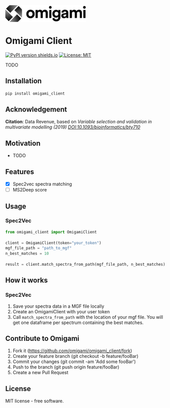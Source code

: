 <img src="./omigami-gradient.png" width="50%">

# Omigami Client

[![PyPI version shields.io](https://img.shields.io/pypi/v/omigami_client.svg)](https://pypi.python.org/pypi/omigami_client) [![License: MIT](https://img.shields.io/badge/License-MIT-yellow.svg)](https://opensource.org/licenses/MIT)

<!-- image:: https://img.shields.io/travis/datarevenue-berlin/omigami.svg :target: https://travis-ci.org/datarevenue-berlin/omigami -->

<!-- image:: https://readthedocs.org/projects/omigami/badge/?version=latest :target: https://omigami.readthedocs.io/en/latest/?badge=latest :alt: Documentation Status -->


TODO

## Installation

```sh
pip install omigami_client
```

## Acknowledgement

**Citation**: Data Revenue, based on *Variable selection and validation in multivariate modelling (2019) [DOI:10.1093/bioinformatics/bty710](https://doi.org/10.1093/bioinformatics/bty710)*

## Motivation

- TODO

## Features

- [x] Spec2vec spectra matching
- [ ] MS2Deep score

## Usage

### Spec2Vec

```python
from omigami_client import OmigamiClient

client = OmigamiClient(token="your_token")
mgf_file_path = "path_to_mgf"
n_best_matches = 10

result = client.match_spectra_from_path(mgf_file_path, n_best_matches)
```

## How it works

### Spec2Vec
1. Save your spectra data in a MGF file locally
2. Create an OmigamiClient with your user token
3. Call `match_spectra_from_path` with the location of your mgf file. You will get one
dataframe per spectrum containing the best matches.

## Contribute to Omigami

1. Fork it (https://github.com/omigami/omigami_client/fork)
2. Create your feature branch (git checkout -b feature/fooBar)
3. Commit your changes (git commit -am 'Add some fooBar')
4. Push to the branch (git push origin feature/fooBar)
5. Create a new Pull Request

## License
MIT license - free software.